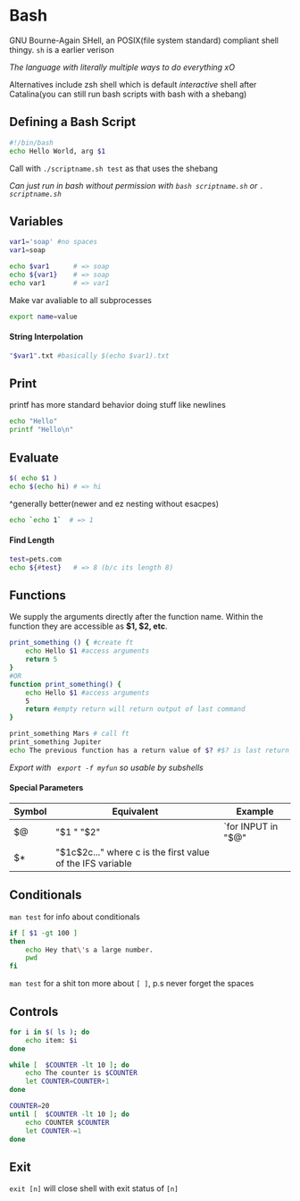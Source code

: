 # Bash

GNU Bourne-Again SHell, an POSIX(file system standard) compliant shell thingy. `sh` is a earlier verison 

*The language with literally multiple ways to do everything xO*

Alternatives include zsh shell which is default *interactive* shell after Catalina(you can still run bash scripts with bash with a shebang)

## Defining a Bash Script

```bash
#!/bin/bash
echo Hello World, arg $1
```

Call with `./scriptname.sh test` as that uses the shebang

*Can just run in bash without permission with `bash scriptname.sh` or `. scriptname.sh`*

## Variables

```bash
var1='soap' #no spaces
var1=soap

echo $var1 		# => soap
echo ${var1}	# => soap
echo var1 		# => var1
```

Make var avaliable to all subprocesses

```bash
export name=value 
```

#### String Interpolation

```bash
"$var1".txt #basically $(echo $var1).txt
```

## Print

printf has more standard behavior doing stuff like newlines

```bash
echo "Hello"
printf "Hello\n"
```

## Evaluate

```bash
$( echo $1 ) 
echo $(echo hi) # => hi
```

^generally better(newer and ez nesting without esacpes\)

```bash
echo `echo 1`  # => 1
```

#### Find Length

```bash
test=pets.com
echo ${#test} 	# => 8 (b/c its length 8)
```

## Functions

We supply the arguments directly after the function name. Within the function they are accessible as **$1, $2, etc**. 

```bash
print_something () { #create ft
    echo Hello $1 #access arguments
    return 5
}
#OR
function print_something() {
    echo Hello $1 #access arguments
    5
    return #empty return will return output of last command 
}

print_something Mars # call ft
print_something Jupiter
echo The previous function has a return value of $? #$? is last return value 
```

*Export with ` export -f myfun` so usable by subshells*

#### Special Parameters

| Symbol | Equivalent                                                   | Example            |
| ------ | ------------------------------------------------------------ | ------------------ |
| $@     | "\$1 " "\$2"                                                 | `for INPUT in "$@" |
| $*     | "\$1c\$2c..." where c is the first value of the IFS variable |                    |

## Conditionals

`man test` for info about conditionals

```bash
if [ $1 -gt 100 ]
then
    echo Hey that\'s a large number.
    pwd
fi
```

`man test` for a shit ton more about `[ ]`, p.s never forget the spaces

## Controls

```bash
for i in $( ls ); do
	echo item: $i
done

while [  $COUNTER -lt 10 ]; do
    echo The counter is $COUNTER
    let COUNTER=COUNTER+1 
done

COUNTER=20
until [  $COUNTER -lt 10 ]; do
    echo COUNTER $COUNTER
    let COUNTER-=1
done
```

## Exit

`exit [n]` will close shell with exit status of `[n]`